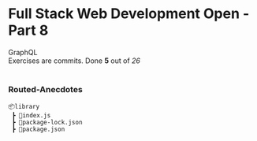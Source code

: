 <h1>Full Stack Web Development Open - Part 8</h1>

GraphQL</br>
Exercises are commits. Done **5** out of _26_
</br></br>

<h3>Routed-Anecdotes</h3>

```
📦library
 ┣ 📜index.js
 ┣ 📜package-lock.json
 ┣ 📜package.json

```
